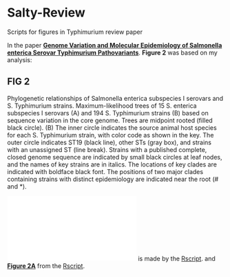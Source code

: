 # Salty-Review
Scripts for figures in Typhimurium review paper

In the paper [**Genome Variation and Molecular Epidemiology of Salmonella enterica Serovar Typhimurium Pathovariants**](https://iai.asm.org/content/86/8/e00079-18.short). **Figure 2** was based on my analysis:

## FIG 2

Phylogenetic relationships of Salmonella enterica subspecies I serovars and S. Typhimurium strains. Maximum-likelihood trees of 15 S. enterica subspecies I serovars (A) and 194 S. Typhimurium strains (B) based on sequence variation in the core genome. Trees are midpoint rooted (filled black circle). (B) The inner circle indicates the source animal host species for each S. Typhimurium strain, with color code as shown in the key. The outer circle indicates ST19 (black line), other STs (gray box), and strains with an unassigned ST (line break). Strains with a published complete, closed genome sequence are indicated by small black circles at leaf nodes, and the names of key strains are in italics. The locations of key clades are indicated with boldface black font. The positions of two major clades containing strains with distinct epidemiology are indicated near the root (# and *).

![**Figure 2B**](Typhimurium_mlst-circle-smaller.pdf) is made by the [Rscript](Plot_R134_patric_DT160_BII_110118.R).
and [**Figure 2A**](Salmonella-tree-3.pdf) from the [Rscript](SubspI_011217.R).
